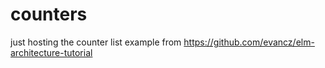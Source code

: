 # counters
just hosting the counter list example from https://github.com/evancz/elm-architecture-tutorial
